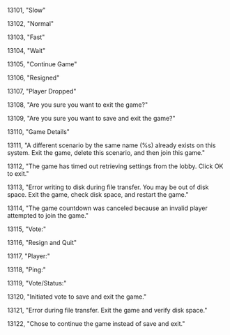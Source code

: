 ﻿13101, "Slow"

13102, "Normal"

13103, "Fast"

13104, "Wait"

13105, "Continue Game"

13106, "Resigned"

13107, "Player Dropped"

13108, "Are you sure you want to exit the game?"

13109, "Are you sure you want to save and exit the game?"

13110, "Game Details"

13111, "A different scenario by the same name (%s) already exists on this system. Exit the game, delete this scenario, and then join this game."

13112, "The game has timed out retrieving settings from the lobby. Click OK to exit."

13113, "Error writing to disk during file transfer. You may be out of disk space. Exit the game, check disk space, and restart the game."

13114, "The game countdown was canceled because an invalid player attempted to join the game."

13115, "Vote:"

13116, "Resign and Quit"

13117, "Player:"

13118, "Ping:"

13119, "Vote/Status:"

13120, "Initiated vote to save and exit the game."

13121, "Error during file transfer. Exit the game and verify disk space."

13122, "Chose to continue the game instead of save and exit."

